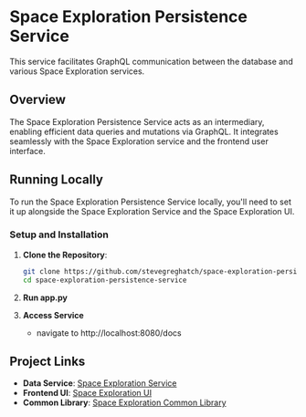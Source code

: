 # Space Exploration Persistence Service

This service facilitates GraphQL communication between the database and various Space Exploration services.

## Overview

The Space Exploration Persistence Service acts as an intermediary, enabling efficient data queries and mutations via GraphQL. It integrates seamlessly with the Space Exploration service and the frontend user interface.

## Running Locally

To run the Space Exploration Persistence Service locally, you'll need to set it up alongside the Space Exploration Service and the Space Exploration UI.

### Setup and Installation

1. **Clone the Repository**:

   ```sh
   git clone https://github.com/stevegreghatch/space-exploration-persistence-service.git
   cd space-exploration-persistence-service
   ```

2. **Run app.py**

3. **Access Service**
   - navigate to http://localhost:8080/docs

## Project Links

- **Data Service**: [Space Exploration Service](https://github.com/stevegreghatch/Space-Exploration)
- **Frontend UI**: [Space Exploration UI](https://github.com/stevegreghatch/space-exploration-ui)
- **Common Library**: [Space Exploration Common Library](https://github.com/stevegreghatch/space-exploration-common-lib)
